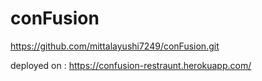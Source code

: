 # conFusion
https://github.com/mittalayushi7249/conFusion.git


deployed on : https://confusion-restraunt.herokuapp.com/
